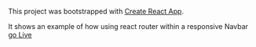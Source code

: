 This project was bootstrapped with [Create React App](https://github.com/facebookincubator/create-react-app).

It shows an example of how using react router within a responsive Navbar [go Live](https://adnenre.github.io/react-router-example/)